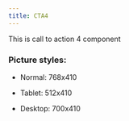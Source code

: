 ```yaml
---
title: CTA4
---
```


This is call to action 4 component

### Picture styles:

- Normal: 768x410

- Tablet: 512x410

- Desktop: 700x410
